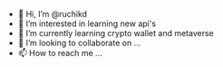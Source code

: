 - 👋 Hi, I’m @ruchikd
- 👀 I’m interested in learning new api's
- 🌱 I’m currently learning crypto wallet and metaverse
- 💞️ I’m looking to collaborate on ...
- 📫 How to reach me ...

<!---
ruchikd/ruchikd is a ✨ special ✨ repository because its `README.md` (this file) appears on your GitHub profile.
You can click the Preview link to take a look at your changes.
--->
